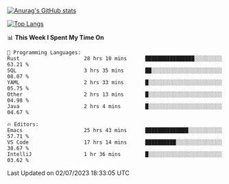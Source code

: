 [![Anurag's GitHub stats](https://github-readme-stats.vercel.app/api?username=wugouzi&count_private=true)](https://github.com/anuraghazra/github-readme-stats)

[![Top Langs](https://github-readme-stats.vercel.app/api/top-langs/?username=wugouzi&layout=compact&count_private=true&hide=html)](https://github.com/anuraghazra/github-readme-stats)

<!--START_SECTION:waka-->
📊 **This Week I Spent My Time On** 

```text
💬 Programming Languages: 
Rust                     28 hrs 10 mins      ████████████████░░░░░░░░░   63.21 % 
SQL                      3 hrs 35 mins       ██░░░░░░░░░░░░░░░░░░░░░░░   08.07 % 
YAML                     2 hrs 33 mins       █░░░░░░░░░░░░░░░░░░░░░░░░   05.75 % 
Other                    2 hrs 13 mins       █░░░░░░░░░░░░░░░░░░░░░░░░   04.98 % 
Java                     2 hrs 4 mins        █░░░░░░░░░░░░░░░░░░░░░░░░   04.67 % 

🔥 Editors: 
Emacs                    25 hrs 43 mins      ██████████████░░░░░░░░░░░   57.71 % 
VS Code                  17 hrs 14 mins      ██████████░░░░░░░░░░░░░░░   38.67 % 
IntelliJ                 1 hr 36 mins        █░░░░░░░░░░░░░░░░░░░░░░░░   03.62 % 
```


 Last Updated on 02/07/2023 18:33:05 UTC
<!--END_SECTION:waka-->

<!--
**wugouzi/wugouzi** is a ✨ _special_ ✨ repository because its `README.md` (this file) appears on your GitHub profile.

Here are some ideas to get you started:

- 🔭 I’m currently working on ...
- 🌱 I’m currently learning ...
- 👯 I’m looking to collaborate on ...
- 🤔 I’m looking for help with ...
- 💬 Ask me about ...
- 📫 How to reach me: ...
- 😄 Pronouns: ...
- ⚡ Fun fact: ...
-->
